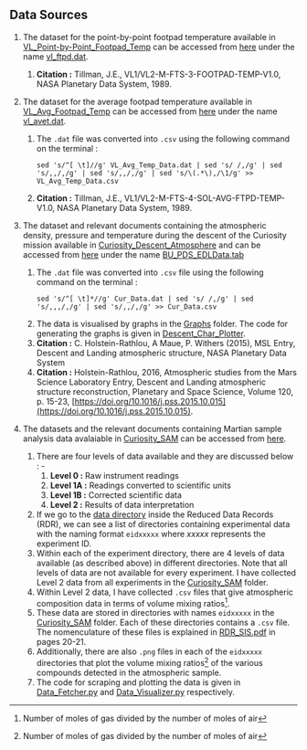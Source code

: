 ## Data Sources

1. The dataset for the point-by-point footpad temperature available in [VL_Point-by-Point_Footpad_Temp](VL_Point-by-Point_Footpad_Temp) can be accessed from [here](https://atmos.nmsu.edu/data_and_services/atmospheres_data/MARS/viking/pt_by_pt_footpad_temp.html) under the name [vl_ftpd.dat](https://atmos.nmsu.edu/PDS/data/vl_1002/data/vl_ftpd.dat).
	1. **Citation :** Tillman, J.E., VL1/VL2-M-FTS-3-FOOTPAD-TEMP-V1.0, NASA Planetary Data System, 1989. 

2. The dataset for the average footpad temperature available in [VL_Avg_Footpad_Temp](VL_Avg_Footpad_Temp) can be accessed from [here](https://atmos.nmsu.edu/data_and_services/atmospheres_data/MARS/viking/sol_avg_footpad_temp.html) under the name [vl_avet.dat](https://atmos.nmsu.edu/PDS/data/vl_1002/data/vl_avet.dat).
	1. The `.dat` file was converted into `.csv` using the following command on the terminal :
		```
		sed 's/^[ \t]//g' VL_Avg_Temp_Data.dat | sed 's/ /,/g' | sed 's/,,/,/g' | sed 's/,,/,/g' | sed 's/\(.*\),/\1/g' >> VL_Avg_Temp_Data.csv
		``` 
	2. **Citation :** Tillman, J.E., VL1/VL2-M-FTS-4-SOL-AVG-FTPD-TEMP-V1.0, NASA Planetary Data System, 1989.
	
3. The dataset and relevant documents containing the atmospheric density, pressure and temperature during the descent of the Curiosity mission available in [Curiosity_Descent_Atmosphere](Curiosity_Descent_Atmosphere) and can be accessed from [here](https://atmos.nmsu.edu/PDS/data/PDS4/msledl_bundle/data/) under the name [BU_PDS_EDLData.tab](https://atmos.nmsu.edu/PDS/data/PDS4/msledl_bundle/data/BU_PDS_EDLdata.tab)
	1. The `.dat` file was converted into `.csv` file using the following command on the terminal :
		```
		sed 's/^[ \t]*//g' Cur_Data.dat | sed 's/ /,/g' | sed 's/,,,/,/g' | sed 's/,,/,/g' >> Cur_Data.csv
		```
	2. The data is visualised by graphs in the [Graphs](Curiosity_Descent_Atmosphere/Graphs) folder. The code for generating the graphs is given in [Descent_Char_Plotter](Curiosity_Descent_Atmosphere/Descent_Char_Plotter.py). 
	3. **Citation :** C. Holstein-Rathlou, A Maue, P. Withers (2015), MSL Entry, Descent and Landing atmospheric structure, NASA Planetary Data System
	4. **Citation :** Holstein-Rathlou, 2016, Atmospheric studies from the Mars Science Laboratory Entry, Descent and Landing atmospheric structure reconstruction, Planetary and Space Science, Volume 120, p. 15-23, [https://doi.org/10.1016/j.pss.2015.10.015](https://doi.org/10.1016/j.pss.2015.10.015).
	
4. The datasets and the relevant documents containing Martian sample analysis data avalaiable in [Curiosity_SAM](Curiosity_SAM) can be accessed from [here](https://pds-geosciences.wustl.edu/missions/msl/sam.htm).
	1. There are four levels of data available and they are discussed below : -
		1. **Level 0 :**  Raw instrument readings
		2. **Level 1A :** Readings converted to scientific units
		3. **Level 1B :** Corrected scientific data
		4. **Level 2 :** Results of data interpretation
	2. If we go to the [data directory](https://pds-geosciences.wustl.edu/msl/msl-m-sam-2-rdr-l0-v1/mslsam_1xxx/data/) inside the Reduced Data Records (RDR), we can see a list of directories containing experimental data with the naming format `eidxxxxx` where _xxxxx_ represents the experiment ID.
	3. Within each of the experiment directory, there are 4 levels of data available (as described above) in different directories. Note that all levels of data are not available for every experiment. I have collected Level 2 data from all experiments in the [Curiosity_SAM](Curiosity_SAM) folder.
	4. Within Level 2 data, I have collected `.csv` files that give atmospheric composition data in terms of volume mixing ratios[^1].
	5. These data are stored in directories with names `eidxxxxx` in the [Curiosity_SAM](Curiosity_SAM) folder. Each of these directories contains a `.csv` file. The nomenculature of these files is explained in [RDR_SIS.pdf](Curiosity_SAM/RDR_SIS.pdf) in pages 20-21.
	6. Additionally, there are also `.png` files in each of the `eidxxxxx` directories that plot the volume mixing ratios[^1] of the various compounds detected in the atmospheric sample.
	7. The code for scraping and plotting the data is given in [Data_Fetcher.py](Curiosity_SAM/Data_Fetcher.py) and [Data_Visualizer.py](Curiosity_SAM/Data_Visualizer.py) respectively.
	
[^1]: Number of moles of gas divided by the number of moles of air

